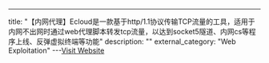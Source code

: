 ---
title: "【内网代理】Ecloud是一款基于http/1.1协议传输TCP流量的工具，适用于内网不出网时通过web代理脚本转发tcp流量，以达到socket5隧道、内网cs等程序上线、反弹虚拟终端等功能"
description: ""
external_category: "Web Exploitation"
---[Visit Website](https://github.com/CTF-MissFeng/Ecloud)


